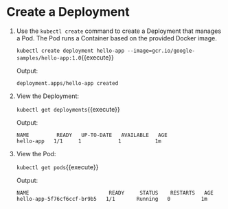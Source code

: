 # Create a Deployment

1. Use the `kubectl create` command to create a Deployment that manages a Pod. The Pod runs a Container based on the provided Docker image.

    `kubectl create deployment hello-app --image=gcr.io/google-samples/hello-app:1.0`{{execute}}

    Output:
    
    ```
    deployment.apps/hello-app created
    ```

2. View the Deployment:

    `kubectl get deployments`{{execute}}
    
    Output:

    ```
    NAME         READY   UP-TO-DATE   AVAILABLE   AGE
    hello-app   1/1     1            1           1m
    ```

3. View the Pod:
    
    `kubectl get pods`{{execute}}

    Output:

    ```
    NAME                          READY     STATUS    RESTARTS   AGE
    hello-app-5f76cf6ccf-br9b5   1/1       Running   0          1m
    ```
